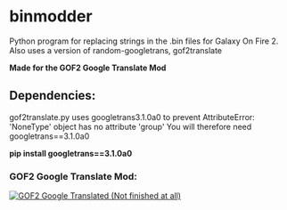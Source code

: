 # binmodder
Python program for replacing strings in the .bin files for Galaxy On Fire 2. Also uses a version of random-googletrans, gof2translate

<b>Made for the GOF2 Google Translate Mod</b>

<h2>Dependencies:</h2>
gof2translate.py uses googletrans3.1.0a0 to prevent AttributeError: 'NoneType' object has no attribute 'group'
You will therefore need googletrans==3.1.0a0

<b>pip install googletrans==3.1.0a0</b>

<h3>GOF2 Google Translate Mod:</h3>
<a href="https://www.moddb.com/mods/gof2-google-translated" title="View GOF2 Google Translated (Not finished at all) on Mod DB" target="_blank"><img src="https://button.moddb.com/popularity/medium/mods/56340.png" alt="GOF2 Google Translated (Not finished at all)" /></a>


